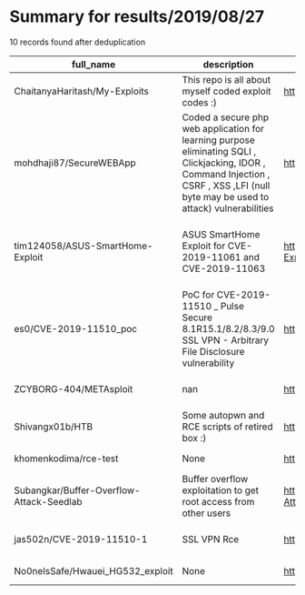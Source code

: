 
# Summary for results/2019/08/27
    
10 records found after deduplication

| full_name | description | html_url | matched_list | matched_count | pushed_at | size | stargazers_count | language | forks_count | vul_ids |
|------------------------------------------|---------------------------------------------------------------------------------------------------------------------------------------------------------------------------------------|-------------------------------------------------------------|-------------------------------------------|-----------------|---------------------------|--------|--------------------|------------|---------------|--------------------------------------|
| ChaitanyaHaritash/My-Exploits | This repo is all about myself coded exploit codes :) | https://github.com/ChaitanyaHaritash/My-Exploits | ['exploit'] | 1 | 2019-08-27 16:29:22+00:00 | 4389 | 52 | Python | 30 | [] |
| mohdhaji87/SecureWEBApp | Coded a secure php web application for learning purpose eliminating SQLI , Clickjacking, IDOR , Command Injection , CSRF , XSS ,LFI (null byte may be used to attack) vulnerabilities | https://github.com/mohdhaji87/SecureWEBApp | ['command injection'] | 1 | 2019-08-27 09:01:41+00:00 | 14 | 5 | PHP | 5 | [] |
| tim124058/ASUS-SmartHome-Exploit | ASUS SmartHome Exploit for CVE-2019-11061 and CVE-2019-11063 | https://github.com/tim124058/ASUS-SmartHome-Exploit | ['exploit'] | 1 | 2019-08-27 04:23:24+00:00 | 4539 | 23 | Python | 7 | ['CVE-2019-11061', 'CVE-2019-11063'] |
| es0/CVE-2019-11510_poc | PoC for CVE-2019-11510 _ Pulse Secure 8.1R15.1/8.2/8.3/9.0 SSL VPN - Arbitrary File Disclosure vulnerability | https://github.com/es0/CVE-2019-11510_poc | ['cve poc', 'cve-2', 'vulnerability poc'] | 3 | 2019-08-27 00:52:49+00:00 | 8 | 4 | Python | 4 | ['CVE-2019-11510'] |
| ZCYBORG-404/METAsploit | nan | https://github.com/ZCYBORG-404/METAsploit | ['metasploit module OR payload'] | 1 | 2019-08-27 06:28:46+00:00 | 1 | 0 | Shell | 0 | [] |
| Shivangx01b/HTB | Some autopwn and RCE scripts of retired box :) | https://github.com/Shivangx01b/HTB | ['rce'] | 1 | 2019-08-27 07:37:05+00:00 | 34 | 5 | | 1 | [] |
| khomenkodima/rce-test | None | https://github.com/khomenkodima/rce-test | ['rce'] | 1 | 2019-08-27 08:50:04+00:00 | 5 | 0 | PHP | 0 | [] |
| Subangkar/Buffer-Overflow-Attack-Seedlab | Buffer overflow exploitation to get root access from other users | https://github.com/Subangkar/Buffer-Overflow-Attack-Seedlab | ['exploit'] | 1 | 2019-08-27 08:56:04+00:00 | 2 | 0 | Python | 1 | [] |
| jas502n/CVE-2019-11510-1 | SSL VPN Rce | https://github.com/jas502n/CVE-2019-11510-1 | ['cve-2', 'rce'] | 2 | 2019-08-27 09:29:05+00:00 | 347 | 51 | Python | 20 | ['CVE-2019-11510'] |
| No0neIsSafe/Hwauei_HG532_exploit | None | https://github.com/No0neIsSafe/Hwauei_HG532_exploit | ['exploit'] | 1 | 2019-08-27 09:42:23+00:00 | 4 | 0 | Python | 0 | [] |
